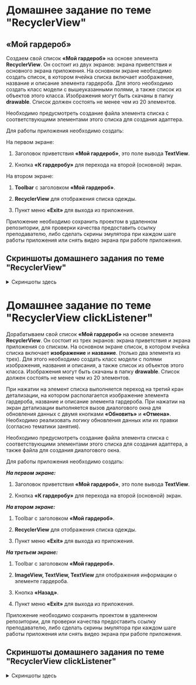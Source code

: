 # Домашнее задание по теме "RecyclerView"

## «Мой гардероб»

Создаем свой список **«Мой гардероб»** на основе элемента **RecyclerView**. Он состоит из двух экранов: экрана приветствия и основного экрана приложения. На основном экране необходимо создать список, в котором ячейка списка включает изображение, название и описание элемента гардероба. Для этого необходимо создать класс модели с вышеуказанными полями, а также список из объектов этого класса. Изображения могут быть скачаны в папку **drawable**. Список должен состоять не менее чем из 20 элементов.

Необходимо предусмотреть создание файла элемента списка с соответствующими элементами этого списка для создания адаптера.

Для работы приложения необходимо создать:

На первом экране:

1. Заголовок приветствия **«Мой гардероб»**, это поле вывода **TextView**.

2.  Кнопка **«К гардеробу»** для перехода на второй (основной) экран.

На втором экране:

1.  **Toolbar** с заголовком **«Мой гардероб»**.

2.  **RecyclerView** для отображения списка одежды.

3.  Пункт меню **«Exit»** для выхода из приложения.

Приложение необходимо сохранить проектом в удаленном репозитории, для проверки качества предоставить ссылку преподавателю, либо сделать скрины эмулятора при каждом шаге работы приложения или снять видео экрана при работе приложения.

## Скриншоты домашнего задания по теме "RecyclerView"

<details>

<summary>Скриншоты здесь</summary>

![](md/1.png)
![](md/2.png)
![](md/3.png)
![](md/4.png)
![](md/5.png)
![](md/6.png)

</details>

# Домашнее задание по теме "RecyclerView clickListener"

Дорабатываем свой список **«Мой гардероб»** на основе элемента **RecyclerView**. Он состоит из трех экранов: экрана приветствия и экрана приложения со списком. На основном экране список, в котором ячейка списка включает **изображение** и **название**. (только два элемента из трех). Для этого необходимо создать класс модели с полями изображения, названия и описания, а также список из объектов этого класса. Изображения могут быть скачаны в папку **drawable**. Список должен состоять не менее чем из 20 элементов.

При нажатии на элемент списка выполняется переход на третий кран детализации, на котором располагается изображение элемента гардероба, название и описание элемента гардероба. При нажатии на экран детализации выполняется вызов диалогового окна для обновления данных с двумя кнопками **«Обновить»** и **«Отмена»**. Необходимо реализовать логику обновления данных или их правки (согласно тематики занятия).

Необходимо предусмотреть создание файла элемента списка с соответствующими элементами этого списка для создания адаптера, а также файла для создания диалогового окна.

Для работы приложения необходимо создать:

***На первом экране:***

1. Заголовок приветствия **«Мой гардероб»**, это поле вывода **TextView**.

2. Кнопка **«К гардеробу»** для перехода на второй (основной) экран.

***На втором экране:***

1. Toolbar с заголовком **«Мой гардероб»**.

2. **RecyclerView** для отображения списка одежды.

3. Пункт меню **«Exit»** для выхода из приложения.

***На третьем экране:***

1. Toolbar с заголовком **«Мой гардероб»**.

2. **ImageView, TextView, TextView** для отображения информации о элементе гардероба.

3. Кнопка **«Назад»**.

4. Пункт меню **«Exit»** для выхода из приложения.

Приложение необходимо сохранить проектом в удаленном репозитории, для проверки качества предоставить ссылку преподавателю, либо сделать скрины эмулятора при каждом шаге работы приложения или снять видео экрана при работе приложения.

## Скриншоты домашнего задания по теме "RecyclerView clickListener"

<details>

<summary>Скриншоты здесь</summary>

![](md/part2/1.png)
![](md/part2/2.png)
![](md/part2/3.png)
![](md/part2/4.png)
![](md/part2/5.png)
![](md/part2/6.png)
![](md/part2/7.png)

</details>